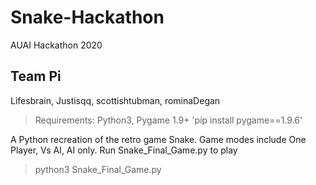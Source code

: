 # Snake-Hackathon
AUAI Hackathon 2020 
## Team Pi
Lifesbrain, Justisqq, scottishtubman, rominaDegan

> Requirements: Python3, Pygame 1.9+ 'pip install pygame==1.9.6'

A Python recreation of the retro game Snake. Game modes include One Player, Vs AI, AI only. Run Snake_Final_Game.py to play

> python3 Snake_Final_Game.py
